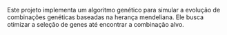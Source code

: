 Este projeto implementa um algoritmo genético para simular a evolução de combinações genéticas baseadas na herança mendeliana. Ele busca otimizar a seleção de genes até encontrar a combinação alvo.
